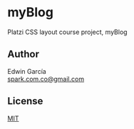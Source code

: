# myBlog

Platzi CSS layout course project, myBlog

## Author

Edwin García  
spark.com.co@gmail.com

## License

[MIT](./LICENSE)

